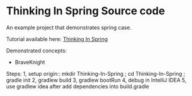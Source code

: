 # Thinking In Spring Source code

An example project that demonstrates spring case.

Tutorial available here: [Thinking In Spring](http://www.cnblogs.com/slknate/)

Demonstrated concepts:

* BraveKnight

Steps:
1, setup origin:: mkdir Thinking-In-Spring ; cd Thinking-In-Spring ; gradle init
2, gradlew build
3, gradlew bootRun
4, debug in IntelliJ IDEA
5, use gradlew idea after add dependencies into build.gradle



